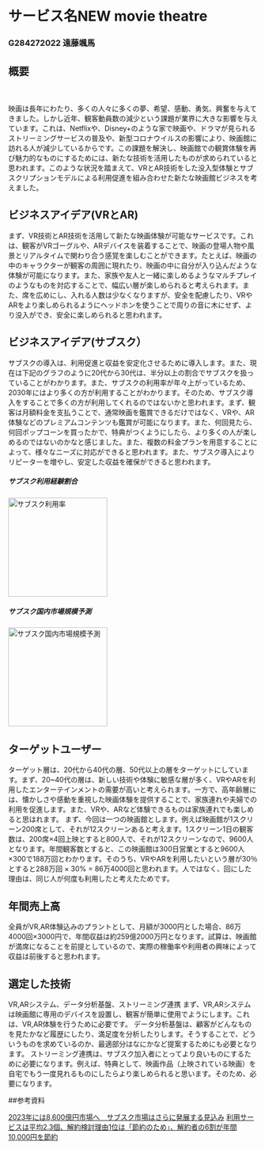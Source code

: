 # サービス名NEW movie theatre


### G284272022 遠藤颯馬


## 概要
　

映画は長年にわたり、多くの人々に多くの夢、希望、感動、勇気、興奮を与えてきました。しかし近年、観客動員数の減少という課題が業界に大きな影響を与えています。これは、Netflixや、Disney+のような家で映画や、ドラマが見られるストリーミングサービスの普及や、新型コロナウイルスの影響により、映画館に訪れる人が減少しているからです。この課題を解決し、映画館での観賞体験を再び魅力的なものにするためには、新たな技術を活用したものが求められていると思われます。このような状況を踏まえて、VRとAR技術をした没入型体験とサブスクリプションモデルによる利用促進を組み合わせた新たな映画館ビジネスを考えました。


## ビジネスアイデア(VRとAR)


まず、VR技術とAR技術を活用して新たな映画体験が可能なサービスです。これは、観客がVRゴーグルや、ARデバイスを装着することで、映画の登場人物や風景とリアルタイムで関わり合う感覚を楽しむことができます。たとえば、映画の中のキャラクターが観客の周囲に現れたり、映画の中に自分が入り込んだような体験が可能になります。また、家族や友人と一緒に楽しめるようなマルチプレイのようなものを対応することで、幅広い層が楽しめられると考えられます。また、席を広めにし、入れる人数は少なくなりますが、安全を配慮したり、VRやARをより楽しめられるようにヘッドホンを使うことで周りの音に木にせず、より没入ができ、安全に楽しめられると思われます。


## ビジネスアイデア(サブスク）


サブスクの導入は、利用促進と収益を安定化させるために導入します。また、現在は下記のグラフのように20代から30代は、半分以上の割合でサブスクを扱っていることがわかります。また、サブスクの利用率が年々上がっているため、2030年にはより多くの方が利用することがわかります。そのため、サブスク導入をすることで多くの方が利用してくれるのではないかと思われます。まず、観客は月額料金を支払うことで、通常映画を鑑賞できるだけではなく、VRや、AR体験などのプレミアムコンテンツも鑑賞が可能になります。また、何回見たら、何回ポップコーンを買ったかで、特典がつくようにしたら、より多くの人が楽しめるのではないのかなと感じました。また、複数の料金プランを用意することによって、様々なニーズに対応ができると思われます。また、サブスク導入によりリピーターを増やし、安定した収益を確保ができると思われます。


##### サブスク利用経験割合


<img width="200" alt="サブスク利用率" src="https://prcdn.freetls.fastly.net/release_image/55900/491/55900-491-09616ac5c44430c99f9e019e850e3d08-1920x1080.png?format=jpeg&auto=webp&quality=85%2C65&width=1950&height=1350&fit=bounds">


##### サブスク国内市場規模予測


<img width="200" alt="サブスク国内市場規模予測" src="https://img.ecnomikata.com/img_contents/ecnews/images/22216_2_2114_0.jpg?now=20190412100649">


## ターゲットユーザー


ターゲット層は、20代から40代の層、50代以上の層をターゲットにしています。まず、20~40代の層は、新しい技術や体験に敏感な層が多く、VRやARを利用したエンターテインメントの需要が高いと考えられます。一方で、高年齢層には、懐かしさや感動を重視した映画体験を提供することで、家族連れや夫婦での利用を促進します。また、VRや、ARなど体験できるものは家族連れでも楽しめると思はれます。
まず、今回は一つの映画館とします。例えば映画館が1スクリーン200席として、それが12スクリーンあると考えます。1スクリーン1日の観客数は、200席×4回上映とすると800人で、それが12スクリーンなので、9600人となります。年間観客数とすると、この映画館は300日営業とすると9600人×300で188万回とわかります。そのうち、VRやARを利用したいという層が30％とすると288万回 × 30% = 86万4000回と思われます。人ではなく、回にした理由は、同じ人が何度も利用したと考えたためです。


## 年間売上高


全員がVR,AR体験込みのプラントとして、月額が3000円とした場合、86万4000回×3000円で、年間収益は約259億2000万円となります。試算は、映画館が満席になることを前提としているので、実際の稼働率や利用者の興味によって収益は前後すると思われます。


## 選定した技術


VR,ARシステム、データ分析基盤、ストリーミング連携
まず、VR,ARシステムは映画館に専用のデバイスを設置し、観客が簡単に使用でようにします。これは、VR,AR体験を行うために必要です。
データ分析基盤は、顧客がどんなものを見たかなど履歴にしたり、満足度を分析したりします。そうすることで、どういうものを求めているのか、最適部分はなにかなど提案するためにも必要となります。
ストリーミング連携は、サブスク加入者にとってより良いものにするために必要になります。例えば、特典として、映画作品（上映されている映画）を自宅でもう一度見れるものにしたらより楽しめられると思います。そのため、必要になります。

##参考資料


[2023年には8,600億円市場へ　サブスク市場はさらに発展する見込み](https://prtimes.jp/main/html/rd/p/000000491.000055900.html)
[利用サービスは平均2.3個、解約検討理由1位は「節約のため」、解約者の6割が年間10,000円を節約](https://prtimes.jp/main/html/rd/p/000000491.000055900.html)
